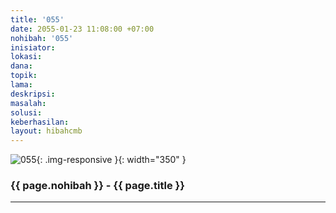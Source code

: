 ```yaml
---
title: '055'
date: 2055-01-23 11:08:00 +07:00
nohibah: '055'
inisiator: 
lokasi: 
dana: 
topik: 
lama: 
deskripsi: 
masalah: 
solusi: 
keberhasilan: 
layout: hibahcmb
---
```


![055](/static/img/hibahcmb/055.png){: .img-responsive }{: width="350" }

### {{ page.nohibah }} - {{ page.title }}

---
